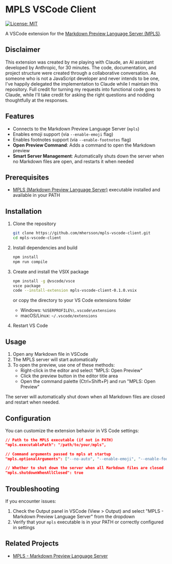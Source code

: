# MPLS VSCode Client

[![License: MIT](https://img.shields.io/badge/License-MIT-yellow.svg)](https://opensource.org/licenses/MIT)

A VSCode extension for the [Markdown Preview Language Server (MPLS)](https://github.com/mhersson/mpls).

## Disclaimer

This extension was created by me playing with Claude, an AI assistant developed
by Anthropic, for 30 minutes. The code, documentation, and project structure
were created through a collaborative conversation. As someone who is not a
JavaScript developer and never intends to be one, I've happily delegated the
implementation to Claude while I maintain this repository. Full credit for
turning my requests into functional code goes to Claude, while I'll take credit
for asking the right questions and nodding thoughtfully at the responses.

## Features

- Connects to the Markdown Preview Language Server (`mpls`)
- Enables emoji support (via `--enable-emoji` flag)
- Enables footnotes support (via `--enable-footnotes` flag)
- **Open Preview Command**: Adds a command to open the Markdown preview
- **Smart Server Management**: Automatically shuts down the server when no
  Markdown files are open, and restarts it when needed

## Prerequisites

- [MPLS (Markdown Preview Language Server)](https://github.com/mhersson/mpls)
  executable installed and available in your PATH

## Installation

1. Clone the repository

    ```bash
    git clone https://github.com/mhersson/mpls-vscode-client.git
    cd mpls-vscode-client
    ```

2. Install dependencies and build

    ```bash
    npm install
    npm run compile
    ```

3. Create and install the VSIX package

    ```bash
    npm install -g @vscode/vsce
    vsce package
    code --install-extension mpls-vscode-client-0.1.0.vsix
    ```

   or copy the directory to your VS Code extensions folder

    - Windows: `%USERPROFILE%\.vscode\extensions`
    - macOS/Linux: `~/.vscode/extensions`

4. Restart VS Code

## Usage

1. Open any Markdown file in VSCode
2. The MPLS server will start automatically
3. To open the preview, use one of these methods:
   - Right-click in the editor and select "MPLS: Open Preview"
   - Click the preview button in the editor title area
   - Open the command palette (Ctrl+Shift+P) and run "MPLS: Open Preview"

The server will automatically shut down when all Markdown files are closed and
restart when needed.

## Configuration

You can customize the extension behavior in VS Code settings:

```json
// Path to the MPLS executable (if not in PATH)
"mpls.executablePath": "/path/to/your/mpls",

// Command arguments passed to mpls at startup
"mpls.optionalArguments": ["--no-auto", "--enable-emoji", "--enable-footnotes"]

// Whether to shut down the server when all Markdown files are closed
"mpls.shutdownWhenAllClosed": true
```

## Troubleshooting

If you encounter issues:

1. Check the Output panel in VSCode (View > Output) and select "MPLS - Markdown
   Preview Language Server" from the dropdown
2. Verify that your `mpls` executable is in your PATH or correctly configured in
   settings

## Related Projects

- [MPLS - Markdown Preview Language Server](https://github.com/mhersson/mpls)
